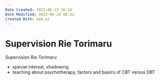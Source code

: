 ```yaml
---
Date Created: 2023-06-23 16:18
Date Modified: 2023-06-24 08:31
Created With: mem.ai
---
```


# Supervision Rie Torimaru

Supervision Rie Torimaru 
- special interest, shadowing
- teaching about psychotherapy, factors and basics of CBT versus DBT
